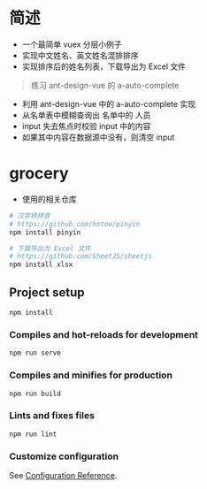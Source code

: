# 简述     
- 一个最简单 vuex 分层小例子       
- 实现中文姓名、英文姓名混排排序   
- 实现排序后的姓名列表，下载导出为 Excel 文件   
 
>练习 ant-design-vue 的 a-auto-complete     
- 利用 ant-design-vue 中的 a-auto-complete 实现     
- 从名单表中模糊查询出 名单中的 人员      
- input 失去焦点时校验 input 中的内容      
- 如果其中内容在数据源中没有，则清空 input       


# grocery
- 使用的相关仓库     

```bash
# 汉字转拼音
# https://github.com/hotoo/pinyin
npm install pinyin

# 下载导出为 Excel 文件 
# https://github.com/SheetJS/sheetjs
npm install xlsx
```




## Project setup
```
npm install
```

### Compiles and hot-reloads for development
```
npm run serve
```

### Compiles and minifies for production
```
npm run build
```

### Lints and fixes files
```
npm run lint
```

### Customize configuration
See [Configuration Reference](https://cli.vuejs.org/config/).
